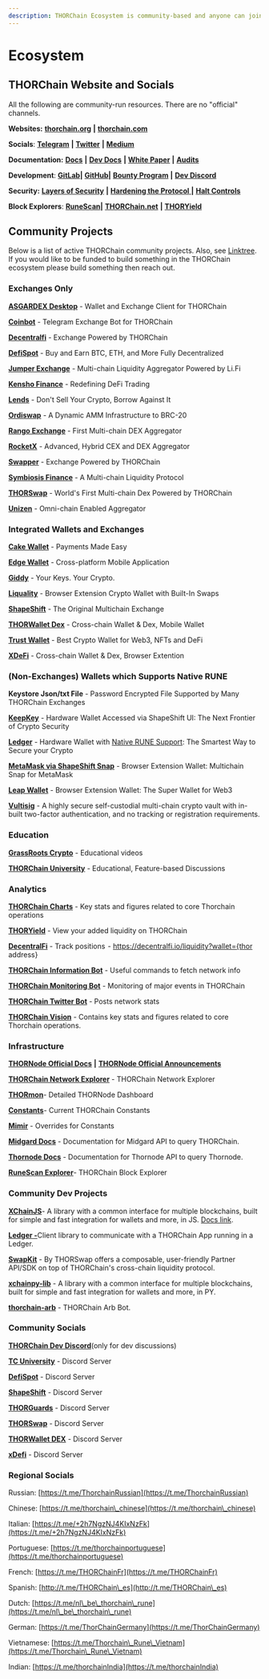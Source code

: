 ```yaml
---
description: THORChain Ecosystem is community-based and anyone can join.
---
```


# Ecosystem

## **THORChain Website and Socials**

All the following are community-run resources. There are no "official" channels.

**Websites:** [**thorchain.org**](http://thorchain.org/) **|** [**thorchain.com**](https://www.thorchain.com/)

**Socials**: [**Telegram**](https://t.me/thorchain\_org) **|** [**Twitter**](https://twitter.com/THORchain) **|** [**Medium**](https://medium.com/thorchain)

**Documentation:** [**Docs**](https://docs.thorchain.org/) **|** [**Dev Docs**](https://dev.thorchain.org/) **|** [**White Paper**](https://github.com/thorchain/Resources/blob/master/Whitepapers/THORChain-Whitepaper-May2020.pdf) **|** [**Audits**](https://github.com/thorchain/Resources/tree/master/Audits)

**Development**: [**GitLab**](https://gitlab.com/thorchain)**|** [**GitHub**](https://github.com/thorchain)**|** [**Bounty Program**](https://immunefi.com/bounty/thorchain/) **|** [**Dev Discord**](https://discord.gg/u6wMSKHpD4)

**Security:** [**Layers of Security**](https://medium.com/thorchain/thorchains-layers-of-security-e308d537acf1) **|** [**Hardening the Protocol** ](https://medium.com/thorchain/hardening-the-thorchain-protocol-f80164de7685)**|** [**Halt Controls**](https://dev.thorchain.org/concepts/network-halts.html)

**Block Explorers**: [**RuneScan**](https://runescan.io)**|** [**THORChain.net**](https://thorchain.net/#/txs) **|** [**THORYield**](https://app.thoryield.com/transactions?page=1)

## **Community Projects**

Below is a list of active THORChain community projects. Also, see [Linktree](https://linktr.ee/thorchain). If you would like to be funded to build something in the THORChain ecosystem please build something then reach out.

### Exchanges Only

[**ASGARDEX Desktop**](https://www.asgardex.com/) - Wallet and Exchange Client for THORChain

[**Coinbot**](https://t.me/TeamCoinBot\_bot) - Telegram Exchange Bot for THORChain

[**Decentralfi**](https://decentralfi.io/) - Exchange Powered by THORChain

[**DefiSpot**](https://www.defispot.com/trade) - Buy and Earn BTC, ETH, and More Fully Decentralized

[**Jumper Exchange**](https://jumper.exchange/) - Multi-chain Liquidity Aggregator Powered by Li.Fi

[**Kensho Finance**](https://www.kensho.finance/) - Redefining DeFi Trading

[**Lends**](https://www.lends.so/) - Don't Sell Your Crypto, Borrow Against It

[**Ordiswap**](https://app.ordiswap.fi/) - A Dynamic AMM Infrastructure to BRC-20

[**Rango Exchange**](https://rango.exchange/) - First Multi-chain DEX Aggregator

[**RocketX**](https://app.rocketx.exchange/) - Advanced, Hybrid CEX and DEX Aggregator

[**Swapper**](https://app.swapper.market/) - Exchange Powered by THORChain

[**Symbiosis Finance**](https://symbiosis.finance/) - A Multi-chain Liquidity Protocol

[**THORSwap**](https://thorswap.finance/) - World's First Multi-chain Dex Powered by THORChain

[**Unizen**](https://zcx.com/trade) - Omni-chain Enabled Aggregator

### Integrated Wallets and Exchanges

[**Cake Wallet**](https://cakewallet.com/) - Payments Made Easy

[**Edge Wallet**](https://edge.app/) - Cross-platform Mobile Application

[**Giddy**](https://giddy.co/) - Your Keys. Your Crypto.

[**Liquality**](https://liquality.io/) - Browser Extension Crypto Wallet with Built-In Swaps

[**ShapeShift**](https://shapeshift.com/) - The Original Multichain Exchange

[**THORWallet Dex**](https://www.thorwallet.org/) - Cross-chain Wallet & Dex, Mobile Wallet

[**Trust Wallet**](https://trustwallet.com/) - Best Crypto Wallet for Web3, NFTs and DeFi

[**XDeFi**](https://www.xdefi.io) - Cross-chain Wallet & Dex, Browser Extention

### (Non-Exchanges) Wallets which Supports Native RUNE

**Keystore Json/txt File** - Password Encrypted File Supported by Many THORChain Exchanges

[**KeepKey**](https://www.keepkey.com/) - Hardware Wallet Accessed via ShapeShift UI: The Next Frontier of Crypto Security

[**Ledger**](https://www.ledger.com/) - Hardware Wallet with [Native RUNE Support](https://support.ledger.com/hc/en-us/articles/4402987997841-THORChain-RUNE-?docs=true): The Smartest Way to Secure your Crypto

[**MetaMask via ShapeShift Snap**](https://shapeshift.com/snap) - Browser Extension Wallet: Multichain Snap for MetaMask

[**Leap Wallet**](https://www.leapwallet.io/) - Browser Extension Wallet: The Super Wallet for Web3

[**Vultisig**](https://vultisig.com/) - A highly secure self-custodial multi-chain crypto vault with in-built two-factor authentication, and no tracking or registration requirements.

### **Education**

[**GrassRoots Crypto**](https://www.youtube.com/c/GrassRootsCrypto/) - Educational videos

[**THORChain University**](https://discord.com/invite/tcuniversity) - Educational, Feature-based Discussions

### **Analytics**

[**THORChain Charts**](https://thorcharts.org/) - Key stats and figures related to core Thorchain operations

[**THORYield**](https://thoryield.com/) - View your added liquidity on THORChain

[**DecentralFi**](https://decentralfi.io/) - Track positions  - https://decentralfi.io/liquidity?wallet={thor address}

[**THORChain Information Bot**](https://t.me/thor\_infobot) - Useful commands to fetch network info

[**THORChain Monitoring Bot**](https://t.me/thorchain\_alert) - Monitoring of major events in THORChain

[**THORChain Twitter Bot**](https://twitter.com/thor\_bot) - Posts network stats

[**THORChain Vision**](https://thorchain.vision/console) - Contains key stats and figures related to core Thorchain operations.

### **Infrastructure**

[**THORNode Official Docs**](https://docs.thorchain.org/thornodes/overview) **|** [**THORNode Official Announcements**](https://t.me/thornode\_ann)

[**THORChain Network Explorer**](https://thorchain.net/) - THORChain Network Explorer

[**THORmon**](https://thorchain.network/)- Detailed THORNode Dashboard

[**Constants**](https://thornode.ninerealms.com/thorchain/constants)- Current THORChain Constants

[**Mimir**](https://thornode.ninerealms.com/thorchain/mimir) - Overrides for Constants

[**Midgard Docs**](https://midgard.ninerealms.com/v2/doc) - Documentation for Midgard API to query THORChain.

[**Thornode Docs**](https://thornode.ninerealms.com/thorchain/doc/) - Documentation for Thornode API to query Thornode.

[**RuneScan Explorer**](https://runescan.io)- THORChain Block Explorer

### Community Dev Projects

[**XChainJS**](https://xchainjs.org)- A library with a common interface for multiple blockchains, built for simple and fast integration for wallets and more, in JS. [Docs link](http://docs.xchainjs.org/).

[**Ledger -**](https://www.npmjs.com/package/@thorchain/ledger-thorchain)Client library to communicate with a THORChain App running in a Ledger.

[**SwapKit**](https://docs.thorswap.finance/swapkit-docs/) - By THORSwap offers a composable, user-friendly Partner API/SDK on top of THORChain's cross-chain liquidity protocol.

[**xchainpy-lib**](https://github.com/xchainjs/xchainpy-lib) - A library with a common interface for multiple blockchains, built for simple and fast integration for wallets and more, in PY.

[**thorchain-arb**](https://github.com/hoodieonwho/thorchain-arb) - THORChain Arb Bot.

### Community Socials

[**THORChain Dev Discord**](https://discord.gg/u6wMSKHpD4)(only for dev discussions)

[**TC University**](https://discord.com/invite/tcuniversity) - Discord Server

[**DefiSpot**](https://discord.gg/7Zuypgv6Qf) - Discord Server

[**ShapeShift**](https://discord.gg/shapeshift) - Discord Server

[**THORGuards**](https://discord.gg/KQEhr3jtAd) - Discord Server

[**THORSwap**](https://discord.gg/thorswap) - Discord Server

[**THORWallet DEX**](https://discord.gg/gzs8skbaR3) - Discord Server

[**xDefi**](https://discord.com/invite/xdefi) - Discord Server

### Regional Socials

Russian: [https://t.me/ThorchainRussian](https://t.me/ThorchainRussian)

Chinese: [https://t.me/thorchain\_chinese](https://t.me/thorchain\_chinese)

Italian: [https://t.me/+2h7NgzNJ4KIxNzFk](https://t.me/+2h7NgzNJ4KIxNzFk)

Portuguese: [https://t.me/thorchainportuguese](https://t.me/thorchainportuguese)

French: [https://t.me/THORChainFr](https://t.me/THORChainFr)

Spanish: [http://t.me/THORChain\_es](http://t.me/THORChain\_es)

Dutch: [https://t.me/nl\_be\_thorchain\_rune](https://t.me/nl\_be\_thorchain\_rune)

German: [https://t.me/ThorChainGermany](https://t.me/ThorChainGermany)

Vietnamese: [https://t.me/Thorchain\_Rune\_Vietnam](https://t.me/Thorchain\_Rune\_Vietnam)

Indian: [https://t.me/thorchainIndia](https://t.me/thorchainIndia)
